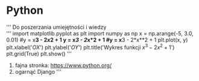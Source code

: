 # Python
'''
Do poszerzania umiejętności i wiedzy     
'''
import matplotlib.pyplot as plt
import numpy as np
x = np.arange(-5, 3.0, 0.01)
#y = x**3 - 2*x*2 + 1
y = x*3 - 2*x*2 + 1
#y = x**3 - 2*x**2 + 1
plt.plot(x, y)
plt.xlabel('$OX$')
plt.ylabel('$OY$')
plt.title('Wykres funkcji $x^3-2x^2+1$')
plt.grid(True)
plt.show()
'''
1. fajna stronka: https://www.python.org/
2. ogarnąć Django
'''
